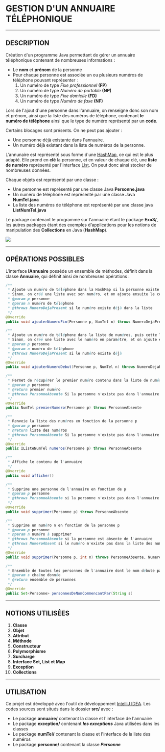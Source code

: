 # GESTION D'UN ANNUAIRE TÉLÉPHONIQUE

--------------------------------------------------------

## DESCRIPTION

Création d'un programme Java permettant de gérer un annuaire téléphonique contenant de nombreuses informations :
* Le **nom** et **prénom** de la personne
* Pour chaque personne est associée un ou plusieurs numéros de téléphone pouvant représenter :
	1. Un numéro de type _Fixe professionnel_ **(FP)**
	2. Un numéro de type _Numéro de portable_ **(NP)**
	3. Un numéro de type _Fixe domicile_ **(FD)**
	4. Un numéro de type _Numéro de faxe_ **(NF)**

Lors de l'ajout d'une personne dans l'annuaire, on renseigne donc son nom et prénom, ainsi que la liste des numéros de téléphone, contenant **le numéro de téléphone** ainsi que le type de numéro représenté par un **code**.

Certains blocages sont présents. On ne peut pas ajouter :
* Une personne déjà existante dans l'annuaire.
* Un numéro déjà existant dans la liste de numéros de la personne.

L'annunaire est représenté sous forme d'une [HashMap](https://openclassrooms.com/courses/java-et-les-collections/l-interface-map-k-v), ce qui est le plus adapté. Elle prend en **clé** la personne, et en valeur de chaque clé, une **liste de numéro** représenté par l'interface [List](https://openclassrooms.com/courses/java-et-les-collections/l-interface-list-e).
On peut donc ainsi stocker de nombreuses données.

Chaque objets est représenté par une classe :
* Une personne est représenté par une classe Java **Personne.java**
* Un numéro de téléphone est représenté par une classe Java **NumTel.java**
* La liste des numéros de téléphone est représenté par une classe java **ListNumTel.java**

Le package contenant le programme sur l'annuaire étant le package **Exo3/**, les autres packages étant des exemples d'applications pour les notions de manipulation des **Collections** en Java (**HashMap**).

![](https://image.noelshack.com/fichiers/2018/13/1/1522091367-capture.png)

--------------------------------------------------------

## OPÉRATIONS POSSIBLES

L'interface **IAnnuaire** possède un ensemble de méthodes, définit dans la classe **Annuaire**, qui définit ainsi de nombreuses opérations :

```java
/**
 * Ajoute un numéro de téléphone dans la HashMap si la personne existe déjà
 * Sinon, on créé une liste avec son numéro, et on ajoute ensuite le couple personne/liste numéro dans la HashMap
 * @param p personne
 * @param n numéro de téléphone
 * @throws NumeroDejaPresent si le numéro existe déjà dans la liste
 */
@Override
public void ajouterNumeroFin(Personne p, NumTel n) throws NumeroDejaPresent
```

```java
/**
 * Ajoute un numéro de téléphone dans la liste de numéros, puis cette liste dans la HashMap si la personne existe déjà dans la HashMap (on écrase l'ancienne liste par la nouvelle)
 * Sinon, on créé une liste avec le numéro en paramètre, et on ajoute ensuite le couple personne/liste numéro dans la HashMap
 * @param p personne
 * @param n numéro de téléphone
 * @throws NumeroDejaPresent si le numéro existe déjà
 */
@Override
public void ajouterNumeroDebut(Personne p, NumTel n) throws NumeroDejaPresent
```

```java
/**
 * Permet de récupérer le premier numéro contenu dans la liste de numéro, contenu dans l'annuaire
 * @param p personne
 * @return premier numéro
 * @throws PersonneAbsente Si la personne n'existe pas dans l'annuaire
 */
@Override
public NumTel premierNumero(Personne p) throws PersonneAbsente
```

```java
/**
 * Renvoie la liste des numéros en fonction de la personne p
 * @param p personne
 * @return liste des numéros
 * @throws PersonneAbsente Si la personne n'existe pas dans l'annuaire
 */
@Override
public IListeNumTel numeros(Personne p) throws PersonneAbsente
```

```java
/**
 * Affiche le contenu de l'annuaire
 */
@Override
public void afficher()
```

```java
/**
 * Supprime une personne de l'annuaire en fonction de p
 * @param p personne
 * @throws PersonneAbsente si la personne n'existe pas dans l'annuaire
 */
@Override
public void supprimer(Personne p) throws PersonneAbsente
```

```java
/**
 * Supprime un numéro n en fonction de la personne p
 * @param p personne
 * @param n numéro à supprimer
 * @throws PersonneAbsente si la personne est absente de l'annuaire
 * @throws NumeroAbsent si le numéro n'existe pas dans la liste des numéros
 */
@Override
public void supprimer(Personne p, int n) throws PersonneAbsente, NumeroAbsent
```

```java
/**
 * Ensemble de toutes les personnes de l'annuaire dont le nom débute par une chaîne donnée
 * @param s chaîne donnée
 * @return ensemble de personnes
 */
@Override
public Set<Personne> personnesDeNomCommencantPar(String s)
```

--------------------------------------------------------

## NOTIONS UTILISÉES

1. **Classe**
2. **Objet**
3. **Attribut**
4. **Méthode**
5. **Constructeur**
6. **Polymorphisme**
7. **Surcharge**
8. **Interface Set, List et Map**
9. **Exception**
10. **Collections**

--------------------------------------------------------

## UTILISATION

Ce projet est développé avec l'outil de développement [IntelliJ IDEA](https://www.jetbrains.com/idea/).
Les codes sources sont situés dans le dossier **src/** avec :
* Le package **annuaire/** contenant la classe et l'interface de l'annuaire
* Le package **exception/** contenant **_les exceptions_** Java utilisées dans les classes
* Le package **numTel/** contenant la classe et l'interface de la liste des numéros
* Le package **personne/** contenant la classe **_Personne_**